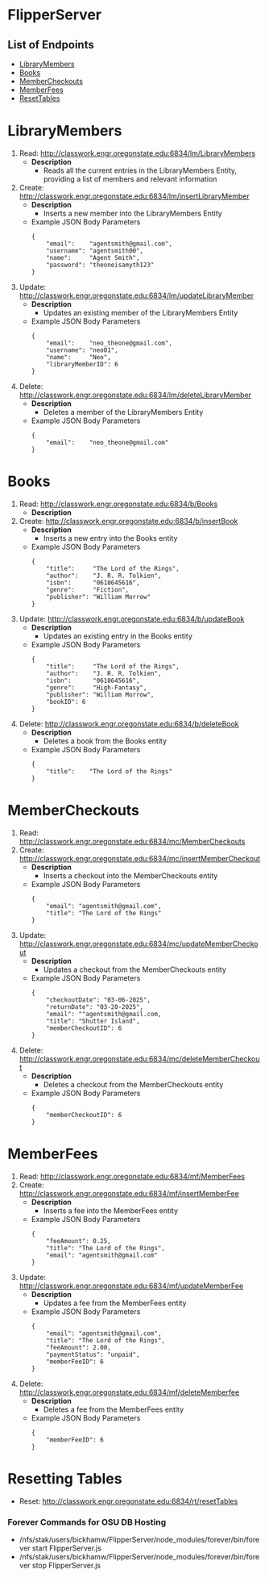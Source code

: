 # FlipperServer

## List of Endpoints
- [LibraryMembers](#LibraryMembers)
- [Books](#Books)
- [MemberCheckouts](#MemberCheckouts)
- [MemberFees](#MemberFees)
- [ResetTables](#resetting-tables)


# LibraryMembers
1. Read:   http://classwork.engr.oregonstate.edu:6834/lm/LibraryMembers
    - **Description**
        - Reads all the current entries in the LibraryMembers Entity, providing a list of members and relevant information
2. Create: http://classwork.engr.oregonstate.edu:6834/lm/insertLibraryMember
    - **Description**
        - Inserts a new member into the LibraryMembers Entity
    - Example JSON Body Parameters
        ```
        {
            "email":    "agentsmith@gmail.com",
            "username": "agentsmith00",
            "name":     "Agent Smith",
            "password": "theoneisamyth123"
        }
        ```
3. Update: http://classwork.engr.oregonstate.edu:6834/lm/updateLibraryMember
    - **Description**
        - Updates an existing member of the LibraryMembers Entity
    - Example JSON Body Parameters
        ```
        {
            "email":    "neo_theone@gmail.com",
            "username": "neo01",
            "name":     "Neo",
            "libraryMemberID": 6
        }
        ```
4. Delete: http://classwork.engr.oregonstate.edu:6834/lm/deleteLibraryMember
    - **Description**
        - Deletes a member of the LibraryMembers Entity
    - Example JSON Body Parameters
        ```
        {
            "email":    "neo_theone@gmail.com"
        }
        ```

# Books
1. Read:   http://classwork.engr.oregonstate.edu:6834/b/Books
    - **Description**
2. Create: http://classwork.engr.oregonstate.edu:6834/b/insertBook
    - **Description**
        - Inserts a new entry into the Books entity
    - Example JSON Body Parameters
        ```
        {
            "title":     "The Lord of the Rings",
            "author":    "J. R. R. Tolkien",
            "isbn":      "0618645616",
            "genre":     "Fiction",
            "publisher": "William Morrow"
        }
        ```
3. Update: http://classwork.engr.oregonstate.edu:6834/b/updateBook
    - **Description**
        - Updates an existing entry in the Books entity
    - Example JSON Body Parameters
        ```
        {
            "title":     "The Lord of the Rings",
            "author":    "J. R. R. Tolkien",
            "isbn":      "0618645616",
            "genre":     "High-Fantasy",
            "publisher": "William Morrow",
            "bookID": 6
        }
        ```
4. Delete: http://classwork.engr.oregonstate.edu:6834/b/deleteBook
    - **Description**
        - Deletes a book from the Books entity
    - Example JSON Body Parameters
        ```
        {
            "title":    "The Lord of the Rings"
        }
        ```

# MemberCheckouts
1. Read:   http://classwork.engr.oregonstate.edu:6834/mc/MemberCheckouts
2. Create: http://classwork.engr.oregonstate.edu:6834/mc/insertMemberCheckout
    - **Description**
        - Inserts a checkout into the MemberCheckouts entity
    - Example JSON Body Parameters
        ```
        {
            "email": "agentsmith@gmail.com",
            "title": "The Lord of the Rings"
        }
        ```
3. Update: http://classwork.engr.oregonstate.edu:6834/mc/updateMemberCheckout
    - **Description**
        - Updates a checkout from the MemberCheckouts entity
    - Example JSON Body Parameters
        ```
        {
            "checkoutDate": "03-06-2025",
            "returnDate": "03-20-2025",
            "email": ""agentsmith@gmail.com,
            "title": "Shutter Island",
            "memberCheckoutID": 6
        }
        ```
4. Delete: http://classwork.engr.oregonstate.edu:6834/mc/deleteMemberCheckout
    - **Description**
        - Deletes a checkout from the MemberCheckouts entity
    - Example JSON Body Parameters
        ```
        {
            "memberCheckoutID": 6
        }
        ```

# MemberFees
1. Read:   http://classwork.engr.oregonstate.edu:6834/mf/MemberFees
2. Create: http://classwork.engr.oregonstate.edu:6834/mf/insertMemberFee
    - **Description**
        - Inserts a fee into the MemberFees entity
    - Example JSON Body Parameters
        ```
        {
            "feeAmount": 0.25,
            "title": "The Lord of the Rings",
            "email": "agentsmith@gmail.com"
        }
        ```
3. Update: http://classwork.engr.oregonstate.edu:6834/mf/updateMemberFee
    - **Description**
        - Updates a fee from the MemberFees entity
    - Example JSON Body Parameters
        ```
        {
            "email": "agentsmith@gmail.com",
            "title": "The Lord of the Rings",
            "feeAmount": 2.00,
            "paymentStatus": "unpaid",
            "memberFeeID": 6
        }
        ```
4. Delete: http://classwork.engr.oregonstate.edu:6834/mf/deleteMemberfee
    - **Description**
        - Deletes a fee from the MemberFees entity
    - Example JSON Body Parameters
        ```
        {
            "memberFeeID": 6
        }
        ```

# Resetting Tables
- Reset: http://classwork.engr.oregonstate.edu:6834/rt/resetTables

### Forever Commands for OSU DB Hosting
- /nfs/stak/users/bickhamw/FlipperServer/node_modules/forever/bin/forever start FlipperServer.js 
- /nfs/stak/users/bickhamw/FlipperServer/node_modules/forever/bin/forever stop FlipperServer.js

